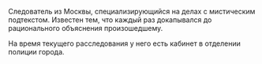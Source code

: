 Следователь из Москвы, специализирующийся на делах с мистическим подтекстом. Известен тем, что каждый раз докапывался до рационального объяснения произошедшему.

На время текущего расследования у него есть кабинет в отделении полиции города.